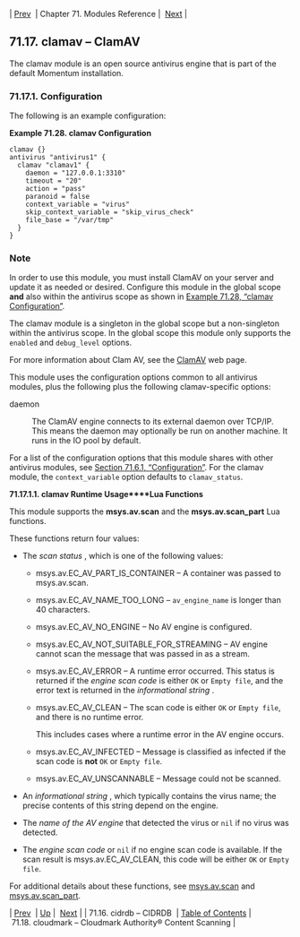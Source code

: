 | [Prev](modules.cidrdb)  | Chapter 71. Modules Reference |  [Next](modules.cloudmark) |

## 71.17. clamav – ClamAV

<a class="indexterm" name="idp20294160"></a>

The clamav module is an open source antivirus engine that is part of the default Momentum installation.

### 71.17.1. Configuration

The following is an example configuration:

<a name="example.clamav.3"></a>

**Example 71.28. clamav Configuration**

```
clamav {}
antivirus "antivirus1" {
  clamav "clamav1" {
    daemon = "127.0.0.1:3310"
    timeout = "20"
    action = "pass"
    paranoid = false
    context_variable = "virus"
    skip_context_variable = "skip_virus_check"
    file_base = "/var/tmp"
  }
}
```

### Note

In order to use this module, you must install ClamAV on your server and update it as needed or desired. Configure this module in the global scope **and** also within the antivirus scope as shown in [Example 71.28, “clamav Configuration”](modules.clamav#example.clamav.3 "Example 71.28. clamav Configuration").

The clamav module is a singleton in the global scope but a non-singleton within the antivirus scope. In the global scope this module only supports the `enabled` and `debug_level` options.

For more information about Clam AV, see the [ClamAV](http://www.clamav.net/lang/en/) web page.

This module uses the configuration options common to all antivirus modules, plus the following plus the following clamav-specific options:

<dl class="variablelist">

<dt>daemon</dt>

<dd>

The ClamAV engine connects to its external daemon over TCP/IP. This means the daemon may optionally be run on another machine. It runs in the IO pool by default.

</dd>

</dl>

For a list of the configuration options that this module shares with other antivirus modules, see [Section 71.6.1, “Configuration”](modules.antivirus#modules.antivirus.configuration "71.6.1. Configuration"). For the clamav module, the `context_variable` option defaults to `clamav_status`.

**71.17.1.1. clamav Runtime Usage****Lua Functions**

This module supports the **msys.av.scan** and the **msys.av.scan_part** Lua functions.

These functions return four values:

*   The *scan status* , which is one of the following values:

    *   msys.av.EC_AV_PART_IS_CONTAINER – A container was passed to msys.av.scan.

    *   msys.av.EC_AV_NAME_TOO_LONG – `av_engine_name` is longer than 40 characters.

    *   msys.av.EC_AV_NO_ENGINE – No AV engine is configured.

    *   msys.av.EC_AV_NOT_SUITABLE_FOR_STREAMING – AV engine cannot scan the message that was passed in as a stream.

    *   msys.av.EC_AV_ERROR – A runtime error occurred. This status is returned if the *engine scan code*           is either `OK` or `Empty file`, and the error text is returned in the *informational string* .

    *   msys.av.EC_AV_CLEAN – The scan code is either `OK` or `Empty file`, and there is no runtime error.

        This includes cases where a runtime error in the AV engine occurs.

    *   msys.av.EC_AV_INFECTED – Message is classified as infected if the scan code is **not** `OK` or `Empty file`.

    *   msys.av.EC_AV_UNSCANNABLE – Message could not be scanned.

*   An *informational string* , which typically contains the virus name; the precise contents of this string depend on the engine.

*   The *name of the AV engine*                  that detected the virus or `nil` if no virus was detected.

*   The *engine scan code*           or `nil` if no engine scan code is available. If the scan result is msys.av.EC_AV_CLEAN, this code will be either `OK` or `Empty file`.

For additional details about these functions, see [msys.av.scan](lua.ref.msys.av.scan "msys.av.scan") and [msys.av.scan_part](lua.ref.msys.av.scan_part "msys.av.scan_part").

| [Prev](modules.cidrdb)  | [Up](modules) |  [Next](modules.cloudmark) |
| 71.16. cidrdb – CIDRDB  | [Table of Contents](index) |  71.18. cloudmark – Cloudmark Authority® Content Scanning |

